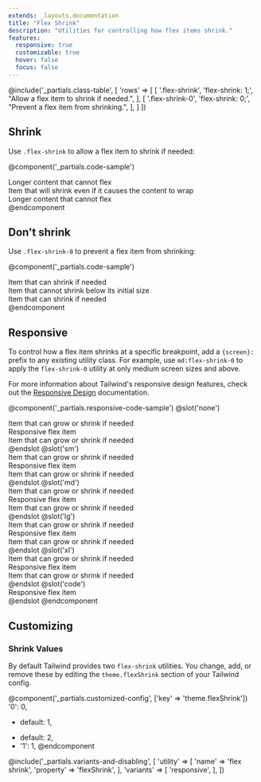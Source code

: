 ```yaml
---
extends: _layouts.documentation
title: "Flex Shrink"
description: "Utilities for controlling how flex items shrink."
features:
  responsive: true
  customizable: true
  hover: false
  focus: false
---
```


@include('_partials.class-table', [
  'rows' => [
    [
      '.flex-shrink',
      'flex-shrink: 1;',
      "Allow a flex item to shrink if needed.",
    ],
    [
      '.flex-shrink-0',
      'flex-shrink: 0;',
      "Prevent a flex item from shrinking.",
    ],
  ]
])

## Shrink

Use `.flex-shrink` to allow a flex item to shrink if needed:

@component('_partials.code-sample')
<div class="flex bg-gray-200">
  <div class="flex-none text-gray-700 text-center bg-gray-400 px-4 py-2 m-2">
    Longer content that cannot flex
  </div>
  <div class="flex-shrink text-gray-800 text-center bg-gray-500 px-4 py-2 m-2">
    Item that will shrink even if it causes the content to wrap
  </div>
  <div class="flex-none text-gray-700 text-center bg-gray-400 px-4 py-2 m-2">
    Longer content that cannot flex
  </div>
</div>
@endcomponent

## Don't shrink

Use `.flex-shrink-0` to prevent a flex item from shrinking:

@component('_partials.code-sample')
<div class="flex bg-gray-200">
  <div class="flex-shrink text-gray-700 text-center bg-gray-400 px-4 py-2 m-2">
    Item that can shrink if needed
  </div>
  <div class="flex-shrink-0 text-gray-800 text-center bg-gray-500 px-4 py-2 m-2">
    Item that cannot shrink below its initial size
  </div>
  <div class="flex-shrink text-gray-700 text-center bg-gray-400 px-4 py-2 m-2">
    Item that can shrink if needed
  </div>
</div>
@endcomponent

## Responsive

To control how a flex item shrinks at a specific breakpoint, add a `{screen}:` prefix to any existing utility class. For example, use `md:flex-shrink-0` to apply the `flex-shrink-0` utility at only medium screen sizes and above.

For more information about Tailwind's responsive design features, check out the [Responsive Design](/docs/responsive-design) documentation.

@component('_partials.responsive-code-sample')
@slot('none')
<div class="flex bg-gray-200">
  <div class="flex-shrink text-gray-700 text-center bg-gray-400 px-4 py-2 m-2">
    Item that can grow or shrink if needed
  </div>
  <div class="flex-shrink text-gray-800 text-center bg-gray-500 px-4 py-2 m-2">
    Responsive flex item
  </div>
  <div class="flex-shrink text-gray-700 text-center bg-gray-400 px-4 py-2 m-2">
    Item that can grow or shrink if needed
  </div>
</div>
@endslot
@slot('sm')
<div class="flex bg-gray-200">
  <div class="flex-shrink text-gray-700 text-center bg-gray-400 px-4 py-2 m-2">
    Item that can grow or shrink if needed
  </div>
  <div class="flex-shrink-0 text-gray-800 text-center bg-gray-500 px-4 py-2 m-2">
    Responsive flex item
  </div>
  <div class="flex-shrink text-gray-700 text-center bg-gray-400 px-4 py-2 m-2">
    Item that can grow or shrink if needed
  </div>
</div>
@endslot
@slot('md')
<div class="flex bg-gray-200">
  <div class="flex-shrink text-gray-700 text-center bg-gray-400 px-4 py-2 m-2">
    Item that can grow or shrink if needed
  </div>
  <div class="flex-shrink text-gray-800 text-center bg-gray-500 px-4 py-2 m-2">
    Responsive flex item
  </div>
  <div class="flex-shrink text-gray-700 text-center bg-gray-400 px-4 py-2 m-2">
    Item that can grow or shrink if needed
  </div>
</div>
@endslot
@slot('lg')
<div class="flex bg-gray-200">
  <div class="flex-shrink text-gray-700 text-center bg-gray-400 px-4 py-2 m-2">
    Item that can grow or shrink if needed
  </div>
  <div class="flex-shrink-0 text-gray-800 text-center bg-gray-500 px-4 py-2 m-2">
    Responsive flex item
  </div>
  <div class="flex-shrink text-gray-700 text-center bg-gray-400 px-4 py-2 m-2">
    Item that can grow or shrink if needed
  </div>
</div>
@endslot
@slot('xl')
<div class="flex bg-gray-200">
  <div class="flex-shrink text-gray-700 text-center bg-gray-400 px-4 py-2 m-2">
    Item that can grow or shrink if needed
  </div>
  <div class="flex-shrink text-gray-800 text-center bg-gray-500 px-4 py-2 m-2">
    Responsive flex item
  </div>
  <div class="flex-shrink text-gray-700 text-center bg-gray-400 px-4 py-2 m-2">
    Item that can grow or shrink if needed
  </div>
</div>
@endslot
@slot('code')
<div class="flex ...">
  <!-- ... -->
  <div class="none:flex-shrink sm:flex-shrink-0 md:flex-shrink lg:flex-shrink-0 xl:flex-shrink ...">
    Responsive flex item
  </div>
  <!-- ... -->
</div>
@endslot
@endcomponent

## Customizing

### Shrink Values

By default Tailwind provides two `flex-shrink` utilities. You change, add, or remove these by editing the `theme.flexShrink` section of your Tailwind config.

@component('_partials.customized-config', ['key' => 'theme.flexShrink'])
  '0': 0,
- default: 1,
+ default: 2,
+ '1': 1,
@endcomponent

@include('_partials.variants-and-disabling', [
    'utility' => [
        'name' => 'flex shrink',
        'property' => 'flexShrink',
    ],
    'variants' => [
        'responsive',
    ],
])
